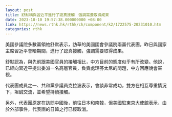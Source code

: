 ```yaml
---
layout: post
title: 舒默稱與習近平進行了認真接觸　強調需要取得成果
date: 2023-10-10 19:57:38.000000000 +08:00
link: https://news.rthk.hk/rthk/ch/component/k2/1722575-20231010.htm
categories: rthk
---
```


美國參議院多數黨領袖舒默表示，訪華的美國國會參議院兩黨代表團，昨日與國家主席習近平會晤期間，進行了認真接觸，強調需要取得成果。

舒默認為，與先前跟美國官員的接觸相比，中方目前的態度似乎有所改變。他說，已經向習近平提出委派一名高層官員，負責處理芬太尼的問題，中方回應說會審視。

代表團成員之一、共和黨參議員克拉波表示，會談非常成功，雙方在相互尊重情況下，坦誠交流，並希望持續接觸。

另外，代表團原定在訪問中國後，前往日本和南韓，但美國駐東京大使館表示，由於外部事件，代表團的日韓之行已經取消。
